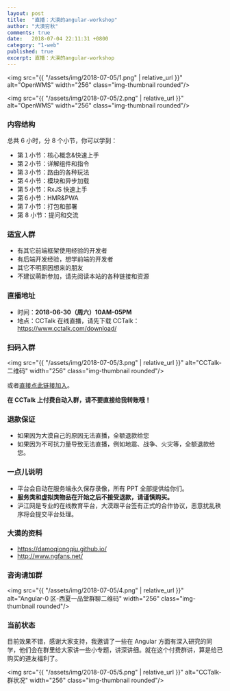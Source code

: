 ```yaml
---
layout: post
title:  "直播：大漠的angular-workshop"
author: "大漠穷秋"
comments: true
date:   2018-07-04 22:11:31 +0800
category: "1-web"
published: true
excerpt: 直播：大漠的angular-workshop
---
```


<img src="{{ "/assets/img/2018-07-05/1.png" | relative_url }}" alt="OpenWMS" width="256" class="img-thumbnail rounded"/>

<img src="{{ "/assets/img/2018-07-05/2.png" | relative_url }}" alt="OpenWMS" width="256" class="img-thumbnail rounded"/>

### 内容结构

总共 6 小时，分 8 个小节，你可以学到：

-   第１小节：核心概念&快速上手
-   第２小节：详解组件和指令
-   第３小节：路由的各种玩法
-   第４小节：模块和异步加载
-   第５小节：RxJS 快速上手
-   第６小节：HMR&PWA
-   第７小节：打包和部署
-   第 8 小节：提问和交流

### 适宜人群

-   有其它前端框架使用经验的开发者
-   有后端开发经验，想学前端的开发者
-   其它不明原因想来的朋友
-   不建议萌新参加，请先阅读本站的各种链接和资源

### 直播地址

-   时间：**2018-06-30（周六）10AM-05PM**
-   地点：CCTalk 在线直播，请先下载 CCTalk：https://www.cctalk.com/download/

### 扫码入群

<img src="{{ "/assets/img/2018-07-05/3.png" | relative_url }}" alt="CCTalk-二维码" width="256" class="img-thumbnail rounded"/>

或者[直接点此链接加入](https://www.cctalk.com/m/group/83459368/?xh_preshareid=1451a635-a5ec-40a9-9456-4a089b14e5dc&xh_fshareuid=78083042&platform=iphone&channel=copy)。

**在 CCTalk 上付费自动入群，请不要直接给我转账哦！**

### 退款保证

-   如果因为大漠自己的原因无法直播，全额退款给您
-   如果因为不可抗力量导致无法直播，例如地震、战争、火灾等，全额退款给您。

### 一点儿说明

-   平台会自动在服务端永久保存录像，所有 PPT 全部提供给你们。
-   **服务类和虚拟类物品在开始之后不接受退款，请谨慎购买。**
-   沪江网是专业的在线教育平台，大漠跟平台签有正式的合作协议，恶意扰乱秩序将会提交平台处理。

### 大漠的资料

-   https://damoqiongqiu.github.io/
-   http://www.ngfans.net/

### 咨询请加群

<img src="{{ "/assets/img/2018-07-05/4.png" | relative_url }}" alt="Angular-0 区-西夏一品堂群聊二维码" width="256" class="img-thumbnail rounded"/>

### 当前状态

目前效果不错，感谢大家支持，我邀请了一些在 Angular 方面有深入研究的同学，他们会在群里给大家讲一些小专题，讲深讲细。就在这个付费群讲，算是给已购买的道友福利了。

<img src="{{ "/assets/img/2018-07-05/5.png" | relative_url }}" alt="CCTalk-群状况" width="256" class="img-thumbnail rounded"/>

